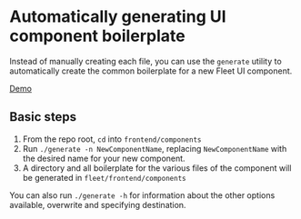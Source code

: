 # Automatically generating UI component boilerplate

Instead of manually creating each file, you can use
the `generate` utility to automatically create the common boilerplate for a new Fleet UI component.

[Demo](https://www.loom.com/share/a469218eed334fb8958fc514017f6e38)

## Basic steps

1. From the repo root, `cd` into `frontend/components`
2. Run `./generate -n NewComponentName`, replacing `NewComponentName` with the desired name for your
   new component.
3. A directory and all boilerplate for the various files of the component will be generated in
   `fleet/frontend/components`


You can also run `./generate -h` for information about the other options available, overwrite and
specifying destination.

<meta name="pageOrderInSection" value="450">
